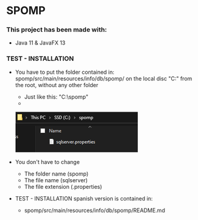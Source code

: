 # SPOMP

### This project has been made with:
* Java 11 & JavaFX 13

### TEST - INSTALLATION
* You have to put the folder contained in: spomp/src/main/resources/info/db/spomp/ on the local disc "C:" from the root, without any other folder 
    - Just like this: "C:\spomp"
    -
    ![FOLDER LOCATION EXAMPLE](https://raw.githubusercontent.com/lestherxm/spomp/main/src/main/resources/info/db/spomp/exampleLocationSpompFolder.png)

* You don't have to change
    - The folder name (spomp)
    - The file name (sqlserver)
    - The file extension (.properties)
    
* TEST - INSTALLATION spanish version is contained in:
    - spomp/src/main/resources/info/db/spomp/README.md
